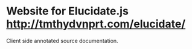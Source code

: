 Website for Elucidate.js http://tmthydvnprt.com/elucidate/
==========================================================
Client side annotated source documentation.
